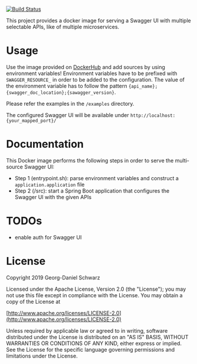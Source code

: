 [![Build Status](https://travis-ci.org/georg-schwarz/swagger-ui-multi-source.svg?branch=master)](https://travis-ci.org/georg-schwarz/swagger-ui-multi-source)

This project provides a docker image for serving a Swagger UI with multiple selectable APIs, like of multiple microservices.

# Usage

Use the image provided on [DockerHub](https://hub.docker.com/r/georgschwarz/swagger-ui-multi-source) and add sources by using environment variables! Environment variables have to be prefixed with `SWAGGER_RESOURCE_`  in order to be added to the configuration. The value of the environment variable has to follow the pattern `{api_name};{swagger_doc_location};{sawagger_version}`.

Please refer the examples in the `/examples` directory.

The configured Swagger UI will be available under `http://localhost:{your_mapped_port}/`


# Documentation

This Docker image performs the following steps in order to serve the multi-source Swagger UI:

* Step 1 (entrypoint.sh): parse environment variables and construct a `application.application` file
* Step 2 (/src): start a Spring Boot application that configures the Swagger UI with the given APIs

# TODOs

* enable auth for Swagger UI


# License

Copyright 2019 Georg-Daniel Schwarz

Licensed under the Apache License, Version 2.0 (the "License");
you may not use this file except in compliance with the License.
You may obtain a copy of the License at

[http://www.apache.org/licenses/LICENSE-2.0](http://www.apache.org/licenses/LICENSE-2.0)

Unless required by applicable law or agreed to in writing, software
distributed under the License is distributed on an "AS IS" BASIS,
WITHOUT WARRANTIES OR CONDITIONS OF ANY KIND, either express or implied.
See the License for the specific language governing permissions and
limitations under the License.
